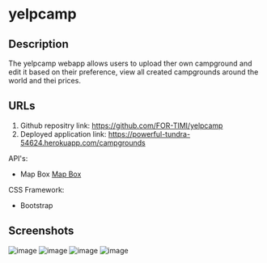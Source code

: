# yelpcamp


## Description

The yelpcamp webapp allows users to upload ther own campground and edit it based on their preference, view all created campgrounds around the world and thei prices.




## URLs
1. Github repositry link: https://github.com/FOR-TIMI/yelpcamp
2. Deployed application link: https://powerful-tundra-54624.herokuapp.com/campgrounds



API's:
- Map Box [Map Box](https://docs.mapbox.com/api/)


CSS Framework:
- Bootstrap




## Screenshots
![image](https://user-images.githubusercontent.com/104241247/190933395-d6d37c83-5970-4492-94f2-d8842e97f628.png)
![image](https://user-images.githubusercontent.com/104241247/190933408-d53a5d9d-98c9-4931-96cb-15204d10ec9c.png)
![image](https://user-images.githubusercontent.com/104241247/190933424-7a5b5c6e-6303-4db5-8a2d-e2baf3cde628.png)
![image](https://user-images.githubusercontent.com/104241247/190933436-3e5fa1d3-729f-422d-b0c2-bbb2054b3e23.png)






